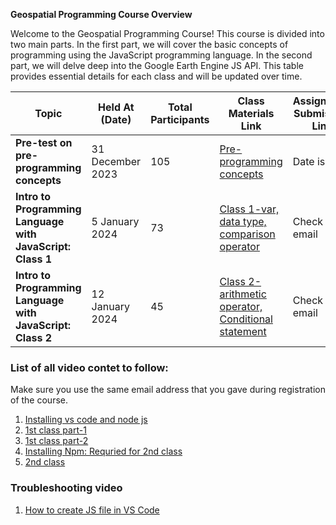 
**Geospatial Programming Course Overview**

Welcome to the Geospatial Programming Course! This course is divided into two main parts. In the first part, we will cover the basic concepts of programming using the JavaScript programming language. In the second part, we will delve deep into the Google Earth Engine JS API. This table provides essential details for each class and will be updated over time.

| Topic                                | Held At (Date)      | Total Participants | Class Materials Link                                  | Assignment Submission Link | Class Language |
| ------------------------------------ | -------------------- | ------------------- | ------------------------------------------------------ | -------------------------- | --------------- |
| **Pre-test on pre-programming concepts** | 31 December 2023    | 105                 | [Pre-programming concepts](pre-prog-basic.md)          | Date is over     | English         |
| **Intro to Programming Language with JavaScript: Class 1**| 5 January 2024           | 73   | [Class 1-var, data type, comparison operator](intro-to-programming-with-js-class1.md)                                    | Check your email     | English  |
| **Intro to Programming Language with JavaScript: Class 2**| 12 January 2024           | 45   | [Class 2- arithmetic operator, Conditional statement](conditional-statements-class2.md)                                    | Check your email     | Bangla  |

### **List of all video contet to follow:** 
Make sure you use the same email address that you gave during registration of the course. 
1. [Installing vs code and node js](https://youtu.be/Q1DB41aiV4Y?si=AYn20G9hmRctcNeJ)
2. [1st class part-1](https://drive.google.com/file/d/1Y1OiFRidijEs7S_u3yhuocXJkin_JXWP/view?usp=drive_link)
3. [1st class part-2]((https://drive.google.com/file/d/1jBoXTfc0hzYxJj92jcmAUUX1tg5Lnu3-/view?usp=drive_link))
4. [Installing Npm: Requried for 2nd class ](https://youtu.be/AqVNAOXOSN0)
5. [2nd class](https://youtu.be/2oPc2RAzAt0)

### Troubleshooting video 
1. [How to create JS file in VS Code](https://youtu.be/Fw851CKuyCM) 